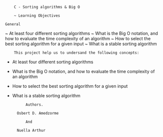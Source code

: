 		C - Sorting algorithms & Big O

		~ Learning Objectives

	General
~ At least four different sorting algorithms
~ What is the Big O notation, and how to evaluate the time complexity of an algorithm
~ How to select the best sorting algorithm for a given input
~ What is a stable sorting algorithm



		This project help us to undersand the following concepts:

* At least four different sorting algorithms
* What is the Big O notation, and how to evaluate the time complexity of an algorithm
* How to select the best sorting algorithm for a given input
* What is a stable sorting algorithm




			Authors.

		Osbert D. Amedzorme

			And

		Nuella Arthur
